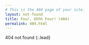 ```yaml
---
# This is the 404 page of your site.
layout: not-found
title: Four, Ohhh Four! (404)
permalink: 404.html
---
```


404 not found
{:.lead}
